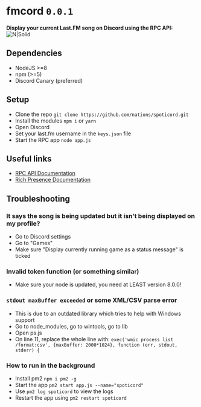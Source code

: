 # fmcord `0.0.1`
**Display your current Last.FM song on Discord using the RPC API:**
![N|Solid](https://s.phineas.io/share/DiscordProfile-RR_50.png)

## Dependencies
  - NodeJS >=8
  - npm (>=5)
  - Discord Canary (preferred)

## Setup

  - Clone the repo `git clone https://github.com/nations/spoticord.git`
  - Install the modules `npm i` or `yarn`
  - Open Discord
  - Set your last.fm username in the `keys.json` file
  - Start the RPC app `node app.js`


## Useful links

* [RPC API Documentation](https://discordapp.com/developers/docs/topics/rpc)
* [Rich Presence Documentation](https://discordapp.com/developers/docs/rich-presence/how-to)

## Troubleshooting
### It says the song is being updated but it isn't being displayed on my profile?
  - Go to Discord settings
  - Go to "Games"
  - Make sure "Display currently running game as a status message" is ticked

### Invalid token function (or something similar)
  - Make sure your node is updated, you need at LEAST version 8.0.0!

### `stdout maxBuffer exceeded` or some XML/CSV parse error
  - This is due to an outdated library which tries to help with Windows support
  - Go to node_modules, go to wintools, go to lib
  - Open ps.js
  - On line 11, replace the whole line with:
  `exec('wmic process list /format:csv', {maxBuffer: 2000*1024}, function (err, stdout, stderr) {`

### How to run in the background
  - Install pm2 `npm i pm2 -g`
  - Start the app `pm2 start app.js --name="spoticord"`
  - Use `pm2 log spoticord` to view the logs
  - Restart the app using `pm2 restart spoticord`
